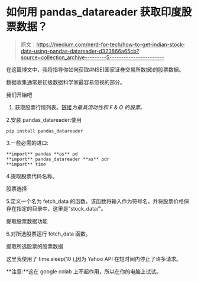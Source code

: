 # 如何用 pandas_datareader 获取印度股票数据？

> 原文：<https://medium.com/nerd-for-tech/how-to-get-indian-stock-data-using-pandas-datareader-d323866a65cb?source=collection_archive---------5----------------------->

在这篇博文中，我将指导你如何获取#NSE(国家证券交易所数据)的股票数据。

数据收集通常是初级数据科学家最容易忽视的部分。

我们开始吧

1.  获取股票行情列表。[链接](https://gist.github.com/tushifire/f5e14039618fb83ecfa277cd2e2d59ec)*为最具流动性和 F & O 的股票。*

2.安装 pandas_datareader:使用

```
pip install pandas_datareader
```

3.一些必需的进口:

```
**import** pandas **as** pd
**import** pandas_datareader **as** pdr
**import** time
```

4.提取股票代码名称。

股票选择

5.定义一个名为 fetch_data 的函数，该函数将输入作为符号名，并将股票价格保存在指定的目录中，这里是“stock_data/”。

提取股票数据功能

6.对所选股票运行 fetch_data 函数。

提取所选股票的股票数据

这里我使用了 time.sleep(10 ),因为 Yahoo API 在短时间内停止了许多请求。

**注意:**这在 google colab 上不起作用，所以在你的电脑上试试。